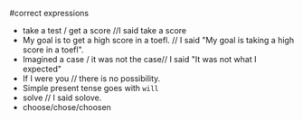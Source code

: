 #correct expressions
- take a test / get a score //I said take a score
- My goal is to get a high score in a toefl. // I said "My goal is taking a high score in a toefl".
- Imagined a case / it was not the case// I said "It was not what I expected"
- If I were you // there is no possibility.
- Simple present tense goes with `will`
- solve // I said solove.
- choose/chose/choosen
